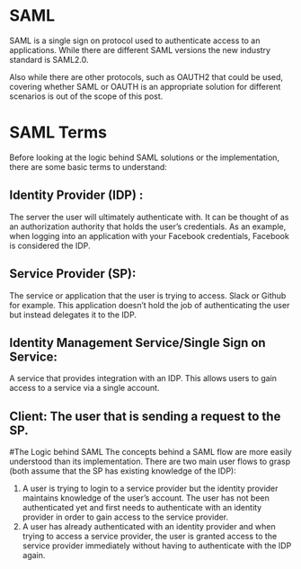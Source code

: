 # SAML

SAML is a single sign on protocol used to authenticate access to an applications. While there are different SAML versions
the new industry standard is SAML2.0.

Also while there are other protocols, such as OAUTH2 that could be used, covering whether SAML or OAUTH is an appropriate solution 
for different scenarios is out of the scope of this post. 

# SAML Terms
Before looking at the logic behind SAML solutions or the implementation, there are some basic terms to understand:

## Identity Provider (IDP) : 
The server the user will ultimately authenticate with. It can be thought of as an authorization authority that holds the user’s credentials. As an example, when logging into an application with your Facebook credentials, Facebook is considered the IDP.

## Service Provider (SP): 
The service or application that the user is trying to access. Slack or Github for example. This application doesn’t hold the job of authenticating the user but instead delegates it to the IDP.

## Identity Management Service/Single Sign on Service: 
A service that provides integration with an IDP. This allows users to gain access to a service via a single account.

## Client: The user that is sending a request to the SP.

#The Logic behind SAML
The concepts behind a SAML flow are more easily understood than its implementation. There are two main user flows to grasp (both assume that the SP has existing knowledge of the IDP):

1. A user is trying to login to a service provider but the identity provider maintains knowledge of the user’s account. The user has not been authenticated yet and first needs to authenticate with an identity provider in order to gain access to the service provider.
2. A user has already authenticated with an identity provider and when trying to access a service provider, the user is granted access to the service provider immediately without having to authenticate with the IDP again.
